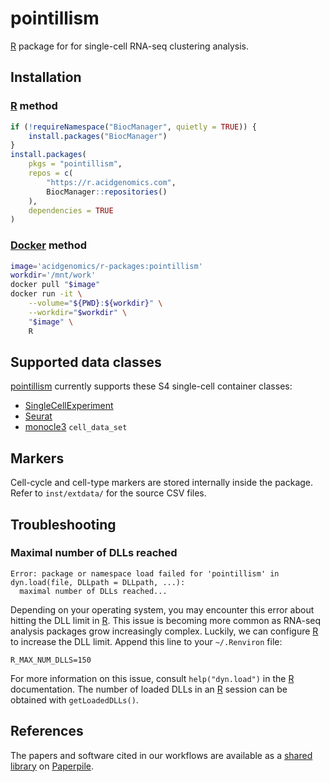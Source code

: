 # pointillism

[R][] package for for single-cell RNA-seq clustering analysis.

## Installation

### [R][] method

```r
if (!requireNamespace("BiocManager", quietly = TRUE)) {
    install.packages("BiocManager")
}
install.packages(
    pkgs = "pointillism",
    repos = c(
        "https://r.acidgenomics.com",
        BiocManager::repositories()
    ),
    dependencies = TRUE
)
```

### [Docker][] method

```sh
image='acidgenomics/r-packages:pointillism'
workdir='/mnt/work'
docker pull "$image"
docker run -it \
    --volume="${PWD}:${workdir}" \
    --workdir="$workdir" \
    "$image" \
    R
```

## Supported data classes

[pointillism][] currently supports these S4 single-cell container classes:

- [SingleCellExperiment][]
- [Seurat][]
- [monocle3][] `cell_data_set`

## Markers

Cell-cycle and cell-type markers are stored internally inside the package. Refer to `inst/extdata/` for the source CSV files.

## Troubleshooting

### Maximal number of DLLs reached

```
Error: package or namespace load failed for 'pointillism' in dyn.load(file, DLLpath = DLLpath, ...):
  maximal number of DLLs reached...
```

Depending on your operating system, you may encounter this error about hitting the DLL limit in [R][]. This issue is becoming more common as RNA-seq analysis packages grow increasingly complex. Luckily, we can configure [R][] to increase the DLL limit. Append this line to your `~/.Renviron` file:

```
R_MAX_NUM_DLLS=150
```

For more information on this issue, consult `help("dyn.load")` in the [R][] documentation. The number of loaded DLLs in an [R][] session can be obtained with `getLoadedDLLs()`.

## References

The papers and software cited in our workflows are available as a [shared library](https://paperpile.com/shared/5PLRi1) on [Paperpile][].

[biocmanager]: https://cran.r-project.org/package=BiocManager
[bioconductor]: https://bioconductor.org/
[conda]: https://conda.io/
[cran]: https://cran.r-project.org/  "The Comprehensive R Archive Network"
[docker]: https://www.docker.com/
[michael steinbaugh]: https://mike.steinbaugh.com/
[monocle3]: https://cole-trapnell-lab.github.io/monocle3/
[paperpile]: https://paperpile.com/
[pointillism]: https://pointillism.acidgenomics.com/
[r]: https://www.r-project.org/
[seurat]: https://satijalab.org/seurat/
[singlecellexperiment]: https://bioconductor.org/packages/SingleCellExperiment/
